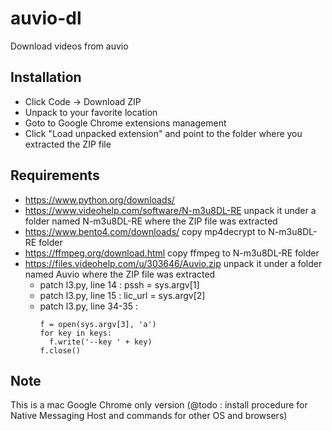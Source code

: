 # auvio-dl

Download videos from auvio

## Installation

* Click Code -> Download ZIP
* Unpack to your favorite location
* Goto to Google Chrome extensions management
* Click "Load unpacked extension" and point to the folder where you extracted the ZIP file

## Requirements

* https://www.python.org/downloads/
* https://www.videohelp.com/software/N-m3u8DL-RE unpack it under a folder named N-m3u8DL-RE where the ZIP file was extracted
* https://www.bento4.com/downloads/ copy mp4decrypt to N-m3u8DL-RE folder
* https://ffmpeg.org/download.html copy ffmpeg to N-m3u8DL-RE folder
* https://files.videohelp.com/u/303646/Auvio.zip unpack it under a folder named Auvio where the ZIP file was extracted
  - patch l3.py, line 14 : pssh = sys.argv[1]
  - patch l3.py, line 15 : lic_url = sys.argv[2]
  - patch l3.py, line 34-35 :
    ```
    f = open(sys.argv[3], 'a')
    for key in keys:
      f.write('--key ' + key)
    f.close()
    ```

## Note

This is a mac Google Chrome only version (@todo : install procedure for Native Messaging Host and commands for other OS and browsers)
